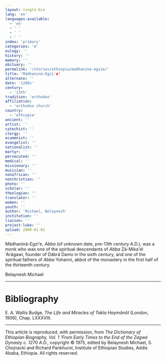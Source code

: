 ```yaml
---
layout: single-bio
lang: 'en'
languages-available:
  - 'en'
  - ' '
  - ' '
  - ' '
index: 'primary'
categories: 'm'
eulogy: ''
history: ''
memory: ''
obituary: ''
permalink: '/stories/ethiopia/madhanina-egzie/'
title: 'Mädhaninä-Egzi'e'
alternate: ''
date: '1200s'
century:
  - '13th'
tradition: 'orthodox'
affiliation:
  - 'orthodox church'
country:
  - 'ethiopia'
ancient: ''
artist: ''
catechist: ''
clergy: ''
ecumenist: ''
evangelist: ''
nationalist: ''
martyr: ''
persecuted: ''
medical: ''
missionary: ''
musician: ''
nonafrican: ''
nonchristian: ''
photo: ''
scholar: ''
theologian: ''
translator: ''
women: ''
youth: ''
author: 'Michael, Belaynesh'
institution: ''
liaison: ''
project-luke: ''
upload: 2000-01-01
---
```



M&auml;dhanin&auml;-Egzi'e, *Abba* (of unknown date, pre-13th century A.D.), was a monk who was one of the spiritual descendants of *Abba* Zä-Mika'él 'Arägawi, founder of Däbrä Damo in the sixth century, and one of the spiritual fathers of *Abba* Yohanni, abbot of the monastery in the first half of the thirteenth century.

Belaynesh Michael

---

# Bibliography

E. A. Wallis Budge, *The Life and Miracles of Takla Haymânôt* (London, 1906), Chap. LXXXVIII.

---

This article is reproduced, with permission, from *The Dictionary of Ethiopian Biography, Vol. 1 'From Early Times to the End of the Zagwé Dynasty c. 1270 A.D.,* copyright &copy; 1975, edited by Belaynesh Michael, S. Chojnacki and Richard Pankhurst, Institute of Ethiopian Studies, Addis Ababa, Ethiopia.  All rights reserved.